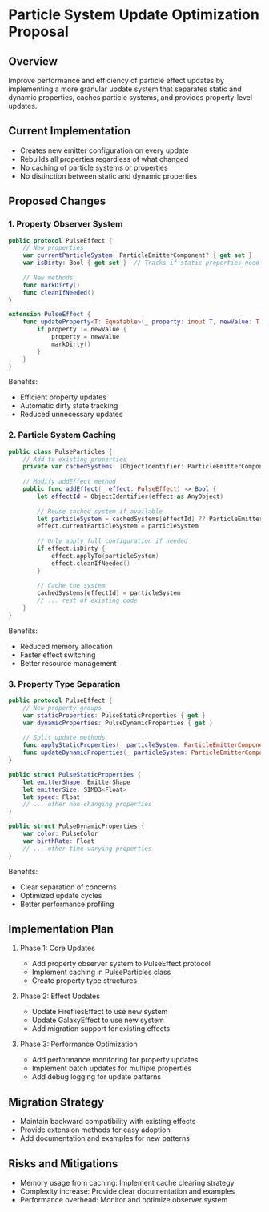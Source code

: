 # Particle System Update Optimization Proposal

## Overview
Improve performance and efficiency of particle effect updates by implementing a more granular update system that separates static and dynamic properties, caches particle systems, and provides property-level updates.

## Current Implementation
- Creates new emitter configuration on every update
- Rebuilds all properties regardless of what changed
- No caching of particle systems or properties
- No distinction between static and dynamic properties

## Proposed Changes

### 1. Property Observer System

```swift
public protocol PulseEffect {
    // New properties
    var currentParticleSystem: ParticleEmitterComponent? { get set }
    var isDirty: Bool { get set }  // Tracks if static properties need update
    
    // New methods
    func markDirty()
    func cleanIfNeeded()
}

extension PulseEffect {
    func updateProperty<T: Equatable>(_ property: inout T, newValue: T) {
        if property != newValue {
            property = newValue
            markDirty()
        }
    }
}
```

Benefits:
- Efficient property updates
- Automatic dirty state tracking
- Reduced unnecessary updates

### 2. Particle System Caching

```swift
public class PulseParticles {
    // Add to existing properties
    private var cachedSystems: [ObjectIdentifier: ParticleEmitterComponent] = [:]
    
    // Modify addEffect method
    public func addEffect(_ effect: PulseEffect) -> Bool {
        let effectId = ObjectIdentifier(effect as AnyObject)
        
        // Reuse cached system if available
        let particleSystem = cachedSystems[effectId] ?? ParticleEmitterComponent()
        effect.currentParticleSystem = particleSystem
        
        // Only apply full configuration if needed
        if effect.isDirty {
            effect.applyTo(particleSystem)
            effect.cleanIfNeeded()
        }
        
        // Cache the system
        cachedSystems[effectId] = particleSystem
        // ... rest of existing code
    }
}
```

Benefits:
- Reduced memory allocation
- Faster effect switching
- Better resource management

### 3. Property Type Separation

```swift
public protocol PulseEffect {
    // New property groups
    var staticProperties: PulseStaticProperties { get }
    var dynamicProperties: PulseDynamicProperties { get }
    
    // Split update methods
    func applyStaticProperties(_ particleSystem: ParticleEmitterComponent)
    func updateDynamicProperties(_ particleSystem: ParticleEmitterComponent, deltaTime: Float)
}

public struct PulseStaticProperties {
    let emitterShape: EmitterShape
    let emitterSize: SIMD3<Float>
    let speed: Float
    // ... other non-changing properties
}

public struct PulseDynamicProperties {
    var color: PulseColor
    var birthRate: Float
    // ... other time-varying properties
}
```

Benefits:
- Clear separation of concerns
- Optimized update cycles
- Better performance profiling

## Implementation Plan

1. Phase 1: Core Updates
   - Add property observer system to PulseEffect protocol
   - Implement caching in PulseParticles class
   - Create property type structures

2. Phase 2: Effect Updates
   - Update FirefliesEffect to use new system
   - Update GalaxyEffect to use new system
   - Add migration support for existing effects

3. Phase 3: Performance Optimization
   - Add performance monitoring for property updates
   - Implement batch updates for multiple properties
   - Add debug logging for update patterns

## Migration Strategy
- Maintain backward compatibility with existing effects
- Provide extension methods for easy adoption
- Add documentation and examples for new patterns

## Risks and Mitigations
- Memory usage from caching: Implement cache clearing strategy
- Complexity increase: Provide clear documentation and examples
- Performance overhead: Monitor and optimize observer system
``` 